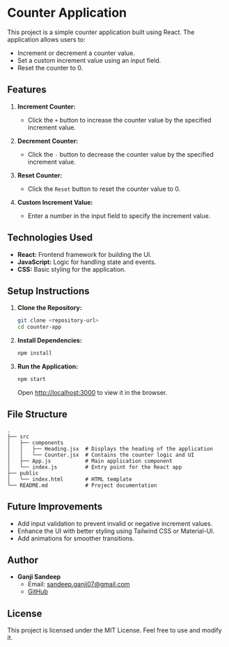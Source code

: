 # Counter Application

This project is a simple counter application built using React. The application allows users to:

- Increment or decrement a counter value.
- Set a custom increment value using an input field.
- Reset the counter to 0.

## Features

1. **Increment Counter:**
   - Click the `+` button to increase the counter value by the specified increment value.

2. **Decrement Counter:**
   - Click the `-` button to decrease the counter value by the specified increment value.

3. **Reset Counter:**
   - Click the `Reset` button to reset the counter value to 0.

4. **Custom Increment Value:**
   - Enter a number in the input field to specify the increment value.

## Technologies Used

- **React:** Frontend framework for building the UI.
- **JavaScript:** Logic for handling state and events.
- **CSS:** Basic styling for the application.

## Setup Instructions

1. **Clone the Repository:**
   ```bash
   git clone <repository-url>
   cd counter-app
   ```

2. **Install Dependencies:**
   ```bash
   npm install
   ```

3. **Run the Application:**
   ```bash
   npm start
   ```
   Open [http://localhost:3000](http://localhost:3000) to view it in the browser.

## File Structure

```
.
├── src
│   ├── components
│   │   ├── Heading.jsx  # Displays the heading of the application
│   │   └── Counter.jsx  # Contains the counter logic and UI
│   ├── App.js           # Main application component
│   └── index.js         # Entry point for the React app
├── public
│   └── index.html       # HTML template
└── README.md            # Project documentation
```

## Future Improvements

- Add input validation to prevent invalid or negative increment values.
- Enhance the UI with better styling using Tailwind CSS or Material-UI.
- Add animations for smoother transitions.

## Author

- **Ganji Sandeep**
  - Email: sandeep.ganji07@gmail.com
  - [GitHub](https://github.com/Ganji-Sandeep-10)

## License

This project is licensed under the MIT License. Feel free to use and modify it.


